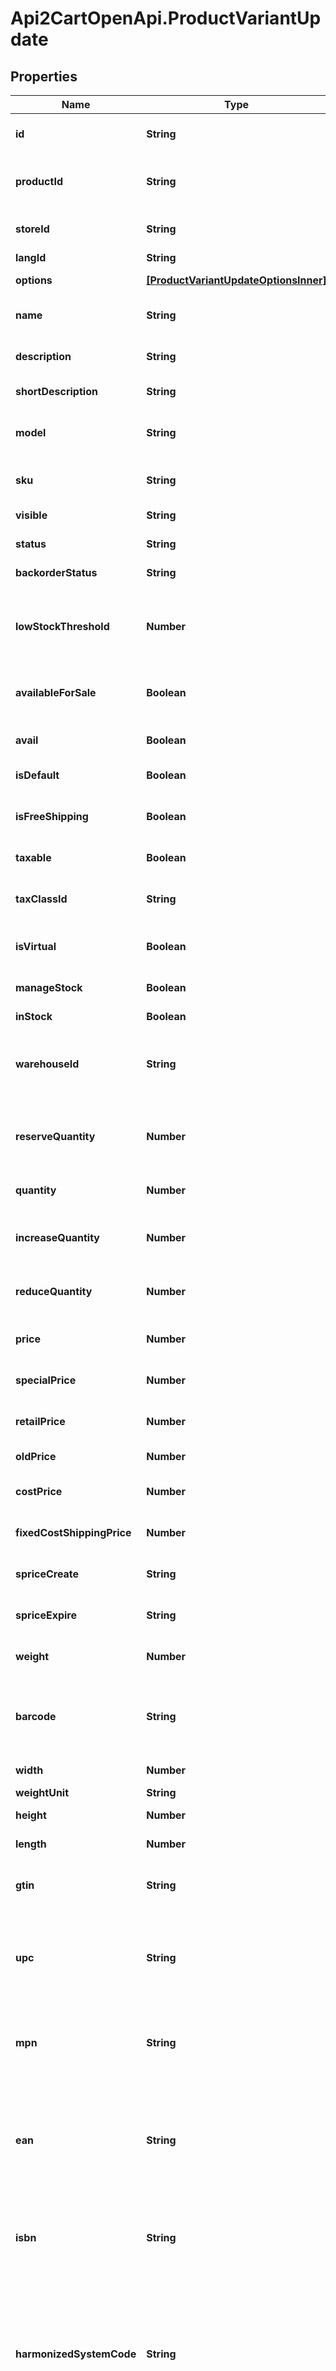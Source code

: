 # Api2CartOpenApi.ProductVariantUpdate

## Properties

Name | Type | Description | Notes
------------ | ------------- | ------------- | -------------
**id** | **String** | Defines variant update specified by variant id | [optional] 
**productId** | **String** | Defines product&#39;s id where the variant has to be updated | [optional] 
**storeId** | **String** | Defines store id where the variant should be found | [optional] 
**langId** | **String** | Language id | [optional] 
**options** | [**[ProductVariantUpdateOptionsInner]**](ProductVariantUpdateOptionsInner.md) | Defines variant&#39;s options list | [optional] 
**name** | **String** | Defines variant&#39;s name that has to be updated | [optional] 
**description** | **String** | Specifies variant&#39;s description | [optional] 
**shortDescription** | **String** | Defines short description | [optional] 
**model** | **String** | Specifies variant&#39;s model that has to be added | [optional] 
**sku** | **String** | Defines new product&#39;s variant sku | [optional] 
**visible** | **String** | Set visibility status | [optional] 
**status** | **String** | Defines product variant&#39;s status | [optional] 
**backorderStatus** | **String** | Set backorder status | [optional] 
**lowStockThreshold** | **Number** | Specify the quantity threshold below which the product is considered low in stock | [optional] 
**availableForSale** | **Boolean** | Specifies the set of visible/invisible product&#39;s variants for sale | [optional] [default to true]
**avail** | **Boolean** | Defines category&#39;s visibility status | [optional] [default to true]
**isDefault** | **Boolean** | Defines as a default variant | [optional] 
**isFreeShipping** | **Boolean** | Specifies variant&#39;s free shipping flag that has to be added | [optional] 
**taxable** | **Boolean** | Specifies whether a tax is charged | [optional] 
**taxClassId** | **String** | Defines tax classes where entity has to be added | [optional] 
**isVirtual** | **Boolean** | Defines whether the product is virtual | [optional] [default to false]
**manageStock** | **Boolean** | Defines inventory tracking for product variant | [optional] 
**inStock** | **Boolean** | Set stock status | [optional] 
**warehouseId** | **String** | This parameter is used for selecting a warehouse where you need to set/modify a product quantity. | [optional] 
**reserveQuantity** | **Number** | This parameter allows to reserve/unreserve product variants quantity. | [optional] 
**quantity** | **Number** | Defines new products&#39; variants quantity | [optional] 
**increaseQuantity** | **Number** | Defines the incremental changes in product quantity | [optional] [default to 0]
**reduceQuantity** | **Number** | Defines the decrement changes in product quantity | [optional] [default to 0]
**price** | **Number** | Defines new product&#39;s variant price | [optional] 
**specialPrice** | **Number** | Defines new product&#39;s variant special price | [optional] 
**retailPrice** | **Number** | Defines new product&#39;s retail price | [optional] 
**oldPrice** | **Number** | Defines product&#39;s old price | [optional] 
**costPrice** | **Number** | Defines new product&#39;s cost price | [optional] 
**fixedCostShippingPrice** | **Number** | Specifies fixed cost shipping price | [optional] 
**spriceCreate** | **String** | Defines the date of special price creation | [optional] 
**spriceExpire** | **String** | Defines the term of special price offer duration | [optional] 
**weight** | **Number** | Weight | [optional] [default to 0]
**barcode** | **String** | A barcode is a unique code composed of numbers used as a product identifier. | [optional] 
**width** | **Number** | Defines product&#39;s width | [optional] 
**weightUnit** | **String** | Weight Unit | [optional] 
**height** | **Number** | Defines product&#39;s height | [optional] 
**length** | **Number** | Defines product&#39;s length | [optional] 
**gtin** | **String** | Global Trade Item Number. An GTIN is an identifier for trade items. | [optional] 
**upc** | **String** | Universal Product Code. A UPC (UPC-A) is a commonly used identifer for many different products. | [optional] 
**mpn** | **String** | Manufacturer Part Number. A MPN is an identifier of a particular part design or material used. | [optional] 
**ean** | **String** | European Article Number. An EAN is a unique 8 or 13-digit identifier that many industries (such as book publishers) use to identify products. | [optional] 
**isbn** | **String** | International Standard Book Number. An ISBN is a unique identifier for books. | [optional] 
**harmonizedSystemCode** | **String** | Harmonized System Code. An HSC is a 6-digit identifier that allows participating countries to classify traded goods on a common basis for customs purposes | [optional] 
**countryOfOrigin** | **String** | The country where the inventory item was made | [optional] 
**metaTitle** | **String** | Defines unique meta title for each entity | [optional] 
**metaDescription** | **String** | Defines unique meta description of a entity | [optional] 
**metaKeywords** | **String** | Defines unique meta keywords for each entity | [optional] 
**manufacturer** | **String** | Specifies the product variant&#39;s manufacturer | [optional] 
**reindex** | **Boolean** | Is reindex required | [optional] [default to true]
**clearCache** | **Boolean** | Is cache clear required | [optional] [default to true]


